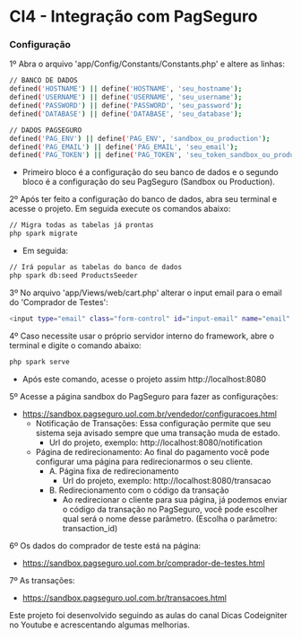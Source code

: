# CI4 - Integração com PagSeguro

### **Configuração**

1º Abra o arquivo 'app/Config/Constants/Constants.php' e altere as linhas:
```bash
// BANCO DE DADOS
defined('HOSTNAME') || define('HOSTNAME', 'seu_hostname');
defined('USERNAME') || define('USERNAME', 'seu_username');
defined('PASSWORD') || define('PASSWORD', 'seu_password');
defined('DATABASE') || define('DATABASE', 'seu_database');
```
```bash
// DADOS PAGSEGURO
defined('PAG_ENV') || define('PAG_ENV', 'sandbox_ou_production');
defined('PAG_EMAIL') || define('PAG_EMAIL', 'seu_email');
defined('PAG_TOKEN') || define('PAG_TOKEN', 'seu_token_sandbox_ou_production');
```
- Primeiro bloco é a configuração do seu banco de dados e o segundo bloco é a configuração do seu PagSeguro (Sandbox ou Production).

2º Após ter feito a configuração do banco de dados, abra seu terminal e acesse o projeto. Em seguida execute os comandos abaixo:
 ```bash
 // Migra todas as tabelas já prontas
 php spark migrate
 ```
 - Em seguida:
  ```bash
  // Irá popular as tabelas do banco de dados
  php spark db:seed ProductsSeeder
  ```
  
3º No arquivo 'app/Views/web/cart.php' alterar o input email para o email do 'Comprador de Testes':
```bash
<input type="email" class="form-control" id="input-email" name="email" value="email-comprador-de-teste@sandbox.pagseguro.com.br">
```
4º Caso necessite usar o próprio servidor interno do framework, abre o terminal e digite o comando abaixo:
 ```bash
 php spark serve
 ```
 - Após este comando, acesse o projeto assim http://localhost:8080
 
5º Acesse a página sandbox do PagSeguro para fazer as configurações:
- https://sandbox.pagseguro.uol.com.br/vendedor/configuracoes.html
    * Notificação de Transações: Essa configuração permite que seu sistema seja avisado sempre que uma transação muda de estado.
        * Url do projeto, exemplo: http://localhost:8080/notification
    * Página de redirecionamento: Ao final do pagamento você pode configurar uma página para redirecionarmos o seu cliente.
        *   A. Página fixa de redirecionamento
            * Url do projeto, exemplo: http://localhost:8080/transacao
        *   B. Redirecionamento com o código da transação
            * Ao redirecionar o cliente para sua página, já podemos enviar o código da transação no PagSeguro, você pode escolher qual será o nome desse parâmetro. (Escolha o parâmetro: transaction_id)
         
6º Os dados do comprador de teste está na página: 
- https://sandbox.pagseguro.uol.com.br/comprador-de-testes.html

7º As transações:
- https://sandbox.pagseguro.uol.com.br/transacoes.html

Este projeto foi desenvolvido seguindo as aulas do canal Dicas Codeigniter no Youtube e acrescentando algumas melhorias.